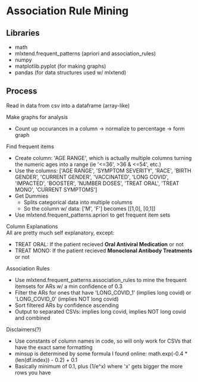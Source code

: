 # Association Rule Mining

## Libraries
 * math
 * mlxtend.frequent_patterns (apriori and association_rules)
 * numpy
 * matplotlib.pyplot (for making graphs)
 * pandas (for data structures used w/ mlxtend)

## Process

Read in data from csv into a dataframe (array-like)

Make graphs for analysis
 * Count up occurances in a column -> normalize to percentage -> form graph
 
Find frequent items
 * Create column: 'AGE RANGE', which is actually multiple columns turning the numeric ages into a range (ie '<=36', >36 & <=54', etc.)
 * Use the columns: 
	['AGE RANGE', 'SYMPTOM SEVERITY', 'RACE', 'BIRTH GENDER', 'CURRENT GENDER', 'VACCINATED', 'LONG COVID',
    'IMPACTED', 'BOOSTER', 'NUMBER DOSES', 'TREAT ORAL', 'TREAT MONO', 'CURRENT SYMPTOMS']
 * Get Dummies
	* Splits categorical data into multiple columns
	* So the column w/ data: ['M', 'F'] becomes [[1,0], [0,1]]
 * Use mlxtend.frequent_patterns.apriori to get frequent item sets

Column Explanations  
All are pretty much self explanatory, except:
 * TREAT ORAL: If the patient recieved **Oral Antiviral Medication** or not
 * TREAT MONO: If the patient recieved **Monoclonal Antibody Treatments** or not

Association Rules
 * Use mlxtend.frequent_patterns.association_rules to mine the frequent itemsets for ARs w/ a min confidence of 0.3
 * Filter the ARs for ones that have 'LONG_COVID_1' (implies long covid) or 'LONG_COVID_0' (implies NOT long covid)
 * Sort filtered ARs by confidence ascending
 * Output to separated CSVs: implies long covid, implies NOT long covid and combined
 
Disclaimers(?)
 * Use constants of column names in code, so will only work for CSVs that have the exact same formatting
 * minsup is determined by some formula I found online: math.exp(-0.4 * (len(df.index)) - 0.2) + 0.1
  * Basically minimum of 0.1, plus (1/e^x) where 'x' gets bigger the more rows you have
